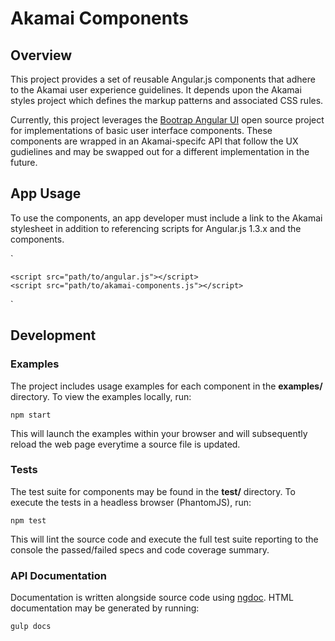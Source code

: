 # Akamai Components

## Overview

This project provides a set of reusable Angular.js components that adhere to
the Akamai user experience guidelines. It depends upon the Akamai styles 
project which defines the markup patterns and associated CSS rules.

Currently, this project leverages the
[Bootrap Angular UI](http://angular-ui.github.io/bootstrap/) open source
project for implementations of basic user interface components. These
components are wrapped in an Akamai-specifc API that follow the UX
gudielines and may be swapped out for a different implementation in the
future.

## App Usage

To use the components, an app developer must include a link to the Akamai
stylesheet in addition to referencing scripts for Angular.js 1.3.x and the
components.

`
<!DOCTYPE html>
<html lang="en">
<head>
    <title>Example</title>
    <link rel="stylesheet" href="path/to/akamai-styles.css">
</head>
<body>
    <div class="container">
    </div> 

    <script src="path/to/angular.js"></script>
    <script src="path/to/akamai-components.js"></script>
</body>
</html>
`

## Development

### Examples

The project includes usage examples for each component in the **examples/**
directory. To view the examples locally, run: 

`npm start`

This will launch the examples within your browser and will subsequently reload
the web page everytime a source file is updated.

### Tests

The test suite for components may be found in the **test/** directory. To
execute the tests in a headless browser (PhantomJS), run:

`npm test`

This will lint the source code and execute the full test suite reporting to
the console the passed/failed specs and code coverage summary.

### API Documentation

Documentation is written alongside source code using [ngdoc][1]. HTML
documentation may be generated by running:

`gulp docs`

[1]: https://github.com/angular/angular.js/wiki/Writing-AngularJS-Documentation 
